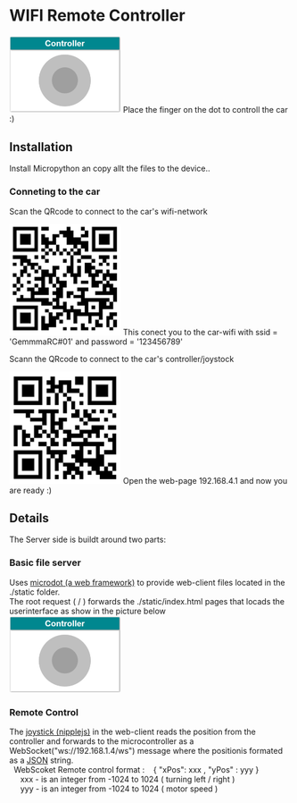 # WIFI Remote Controller
<img src="/images/controller_gui.png" width="200">
Place the finger on the dot to controll the car :)

## Installation

Install Micropython an copy allt the files to the device..

### Conneting to the car
Scan the QRcode to connect to the car's wifi-network 

<img src="/images/qr_connect_wifi.png" width="200"> 
This conect you to the car-wifi with ssid = 'GemmmaRC#01' and password = '123456789'

Scann the QRcode to connect to the car's controller/joystock

<img src="/images/qr_connect_page.png" width="200">
Open the web-page 192.168.4.1 and now you are ready :)


## Details
The Server side is buildt around two parts:
### Basic file server
  Uses [microdot (a web framework)](https://github.com/miguelgrinberg/microdot) to provide web-client files located in the ./static folder. <br>
  The root request ( / ) forwards the ./static/index.html pages that locads the userinterface as show in the picture below  
  <img src="/images/controller_gui.png" width="200">
### Remote Control
  The [joystick (nipplejs)](https://github.com/yoannmoinet/nipplejs) in the web-client reads the position from the controller and forwards to the microcontroller as a
  WebSocket("ws://192.168.1.4/ws") message  where the positionis formated as a [JSON](https://json.org/) string.<br>
  &nbsp; WebScoket Remote control format :
  &nbsp;&nbsp; { "xPos":  xxx , "yPos" : yyy }  <br> 
  &nbsp;&nbsp;&nbsp;&nbsp; xxx - is an integer from -1024 to 1024 ( turning left / right ) <br>
  &nbsp;&nbsp;&nbsp;&nbsp; yyy - is an integer from -1024 to 1024 ( motor speed ) <br>
   

